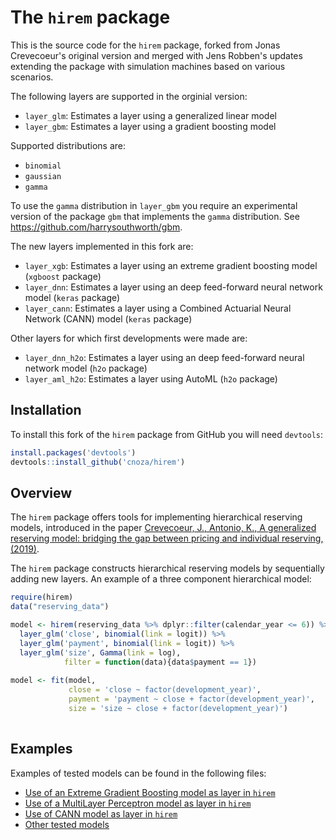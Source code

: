 # The `hirem` package 

This is the source code for the `hirem` package, forked from Jonas Crevecoeur's original version and merged with Jens Robben's updates extending the package with simulation machines based on various scenarios. 

The following layers are supported in the orginial version:

* `layer_glm`: Estimates a layer using a generalized linear model
* `layer_gbm`: Estimates a layer using a gradient boosting model

Supported distributions are:

* `binomial`
* `gaussian`
* `gamma`

To use the `gamma` distribution in `layer_gbm` you require an experimental version of the package `gbm` that implements the `gamma` distribution. See
https://github.com/harrysouthworth/gbm.

The new layers implemented in this fork are:

* `layer_xgb`: Estimates a layer using an extreme gradient boosting model (`xgboost` package)
* `layer_dnn`: Estimates a layer using an deep feed-forward neural network model (`keras` package)
* `layer_cann`: Estimates a layer using a Combined Actuarial Neural Network (CANN) model (`keras` package)

Other layers for which first developments were made are:

* `layer_dnn_h2o`: Estimates a layer using an deep feed-forward neural network model (`h2o` package)
* `layer_aml_h2o`: Estimates a layer using AutoML (`h2o` package)

## Installation
To install this fork of the `hirem` package from GitHub you will need `devtools`:

``` r
install.packages('devtools')
devtools::install_github('cnoza/hirem')
```

## Overview
The `hirem` package offers tools for implementing hierarchical reserving models, introduced in the paper [Crevecoeur, J., Antonio, K., A generalized reserving model: bridging the gap between pricing and individual reserving, (2019)](https://arxiv.org/abs/1910.12692).

The `hirem` package constructs hierarchical reserving models by sequentially adding new layers. An example of a three component hierarchical model:

``` r
require(hirem)
data("reserving_data")

model <- hirem(reserving_data %>% dplyr::filter(calendar_year <= 6)) %>%
  layer_glm('close', binomial(link = logit)) %>%
  layer_glm('payment', binomial(link = logit)) %>%
  layer_glm('size', Gamma(link = log),
            filter = function(data){data$payment == 1})
            
model <- fit(model,
             close = 'close ~ factor(development_year)',
             payment = 'payment ~ close + factor(development_year)',
             size = 'size ~ close + factor(development_year)')
            
```

## Examples

Examples of tested models can be found in the following files:  

* [Use of an Extreme Gradient Boosting model as layer in `hirem`](https://htmlpreview.github.io?https://github.com/cnoza/hirem/blob/master/Examples/Use-of-Extreme-Gradient-Boosting-models-as-layer-in-hirem.html)
* [Use of a MultiLayer Perceptron model as layer in `hirem`](https://htmlpreview.github.io?https://github.com/cnoza/hirem/blob/master/Examples/Use-of-a-MultiLayer-Perceptron-model-as-layer-in-hirem.html)
* [Use of CANN model as layer in `hirem`](https://htmlpreview.github.io?https://github.com/cnoza/hirem/blob/master/Examples/Use-of-a-CANN-model-as-layer-in-hirem.html)
* [Other tested models](https://github.com/cnoza/hirem/blob/master/tests/testing.R)

